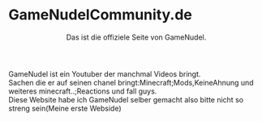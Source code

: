# GameNudelCommunity.de
<!DOCTYPE html>
<html>

<head>
<link rel="Youtube" href="https://www.youtube.com/channel/UCfygxpjDzkb3Csf8oL9CWZQ?view_as=subscriber"
</head>

<body>
  <div id="wrapper">
    <header>Das ist die offiziele Seite von GameNudel.</header>
    <section>GameNudel ist ein Youtuber der manchmal Videos bringt.</section>
    <aside>Sachen die er auf seinen chanel bringt:Minecraft;Mods,KeineAhnung und weiteres minecraft..;Reactions und fall guys.</aside>
    <footer>Diese Website habe ich GameNudel selber gemacht also bitte nicht so streng sein(Meine erste Webside) </footer>
  </div>
</body>

</html>

